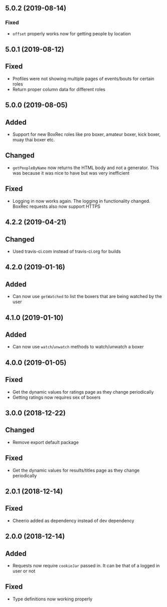 ## 5.0.2 (2019-08-14)

### Fixed

-   `offset` properly works now for getting people by location

## 5.0.1 (2019-08-12)

## Fixed

- Profiles were not showing multiple pages of events/bouts for certain roles
- Return proper column data for different roles

## 5.0.0 (2019-08-05)

## Added

- Support for new BoxRec roles like pro boxer, amateur boxer, kick boxer, muay thai boxer etc.

## Changed

- `getPeopleByName` now returns the HTML body and not a generator.  This was because it was nice to have but was very 
inefficient

## Fixed

- Logging in now works again.  The logging in functionality changed.  BoxRec requests also now support HTTPS

## 4.2.2 (2019-04-21)

## Changed

- Used travis-ci.com instead of travis-ci.org for builds

## 4.2.0 (2019-01-16)

## Added

- Can now use `getWatched` to list the boxers that are being watched by the user

## 4.1.0 (2019-01-10)

## Added

- Can now use `watch`/`unwatch` methods to watch/unwatch a boxer

## 4.0.0 (2019-01-05)

## Fixed

- Get the dynamic values for ratings page as they change periodically
- Getting ratings now requires sex of boxers

## 3.0.0 (2018-12-22)

## Changed

- Remove export default package

## Fixed

- Get the dynamic values for results/titles page as they change periodically

## 2.0.1 (2018-12-14)

## Fixed

- Cheerio added as dependency instead of dev dependency

## 2.0.0 (2018-12-14)

## Added

- Requests now require `cookieJar` passed in.  It can be that of a logged in user or not

## Fixed

- Type definitions now working properly